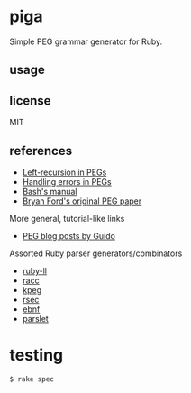 # piga

Simple PEG grammar generator for Ruby.

## usage

## license

MIT

## references

- [Left-recursion in PEGs](https://arxiv.org/pdf/1207.0443.pdf)
- [Handling errors in PEGs](https://arxiv.org/pdf/1405.6646.pdf)
- [Bash's manual](https://www.gnu.org/software/bash/manual/html_node/index.html#SEC_Contents)
- [Bryan Ford's original PEG paper](https://bford.info/pub/lang/piga.pdf)

More general, tutorial-like links

- [PEG blog posts by Guido](https://medium.com/@gvanrossum_83706/piga-parsing-series-de5d41b2ed60)

Assorted Ruby parser generators/combinators

- [ruby-ll](https://gitlab.com/yorickpeterse/ruby-ll)
- [racc](https://github.com/ruby/racc)
- [kpeg](https://github.com/evanphx/kpeg)
- [rsec](https://github.com/luikore/rsec)
- [ebnf](https://github.com/dryruby/ebnf)
- [parslet](https://github.com/kschiess/parslet)

# testing

```
$ rake spec
```
